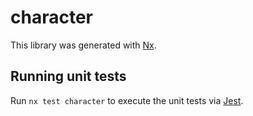 # character

This library was generated with [Nx](https://nx.dev).

## Running unit tests

Run `nx test character` to execute the unit tests via [Jest](https://jestjs.io).
